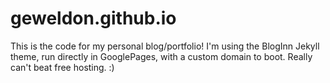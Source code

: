 # geweldon.github.io

This is the code for my personal blog/portfolio!  I'm using the BlogInn Jekyll theme, run directly in GooglePages, with a custom domain to boot.  Really can't beat free hosting. :)
